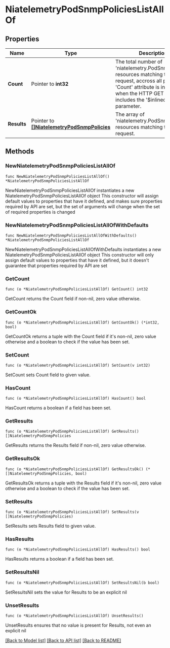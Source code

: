 # NiatelemetryPodSnmpPoliciesListAllOf

## Properties

Name | Type | Description | Notes
------------ | ------------- | ------------- | -------------
**Count** | Pointer to **int32** | The total number of &#39;niatelemetry.PodSnmpPolicies&#39; resources matching the request, accross all pages. The &#39;Count&#39; attribute is included when the HTTP GET request includes the &#39;$inlinecount&#39; parameter. | [optional] 
**Results** | Pointer to [**[]NiatelemetryPodSnmpPolicies**](NiatelemetryPodSnmpPolicies.md) | The array of &#39;niatelemetry.PodSnmpPolicies&#39; resources matching the request. | [optional] 

## Methods

### NewNiatelemetryPodSnmpPoliciesListAllOf

`func NewNiatelemetryPodSnmpPoliciesListAllOf() *NiatelemetryPodSnmpPoliciesListAllOf`

NewNiatelemetryPodSnmpPoliciesListAllOf instantiates a new NiatelemetryPodSnmpPoliciesListAllOf object
This constructor will assign default values to properties that have it defined,
and makes sure properties required by API are set, but the set of arguments
will change when the set of required properties is changed

### NewNiatelemetryPodSnmpPoliciesListAllOfWithDefaults

`func NewNiatelemetryPodSnmpPoliciesListAllOfWithDefaults() *NiatelemetryPodSnmpPoliciesListAllOf`

NewNiatelemetryPodSnmpPoliciesListAllOfWithDefaults instantiates a new NiatelemetryPodSnmpPoliciesListAllOf object
This constructor will only assign default values to properties that have it defined,
but it doesn't guarantee that properties required by API are set

### GetCount

`func (o *NiatelemetryPodSnmpPoliciesListAllOf) GetCount() int32`

GetCount returns the Count field if non-nil, zero value otherwise.

### GetCountOk

`func (o *NiatelemetryPodSnmpPoliciesListAllOf) GetCountOk() (*int32, bool)`

GetCountOk returns a tuple with the Count field if it's non-nil, zero value otherwise
and a boolean to check if the value has been set.

### SetCount

`func (o *NiatelemetryPodSnmpPoliciesListAllOf) SetCount(v int32)`

SetCount sets Count field to given value.

### HasCount

`func (o *NiatelemetryPodSnmpPoliciesListAllOf) HasCount() bool`

HasCount returns a boolean if a field has been set.

### GetResults

`func (o *NiatelemetryPodSnmpPoliciesListAllOf) GetResults() []NiatelemetryPodSnmpPolicies`

GetResults returns the Results field if non-nil, zero value otherwise.

### GetResultsOk

`func (o *NiatelemetryPodSnmpPoliciesListAllOf) GetResultsOk() (*[]NiatelemetryPodSnmpPolicies, bool)`

GetResultsOk returns a tuple with the Results field if it's non-nil, zero value otherwise
and a boolean to check if the value has been set.

### SetResults

`func (o *NiatelemetryPodSnmpPoliciesListAllOf) SetResults(v []NiatelemetryPodSnmpPolicies)`

SetResults sets Results field to given value.

### HasResults

`func (o *NiatelemetryPodSnmpPoliciesListAllOf) HasResults() bool`

HasResults returns a boolean if a field has been set.

### SetResultsNil

`func (o *NiatelemetryPodSnmpPoliciesListAllOf) SetResultsNil(b bool)`

 SetResultsNil sets the value for Results to be an explicit nil

### UnsetResults
`func (o *NiatelemetryPodSnmpPoliciesListAllOf) UnsetResults()`

UnsetResults ensures that no value is present for Results, not even an explicit nil

[[Back to Model list]](../README.md#documentation-for-models) [[Back to API list]](../README.md#documentation-for-api-endpoints) [[Back to README]](../README.md)


